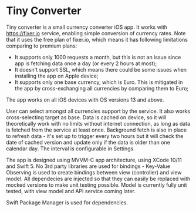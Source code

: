 # Tiny Converter

Tiny converter is a small currency converter iOS app. It works with https://fixer.io service, enabling simple conversion of currency rates. Note that it uses the free plan of fixer.io, which means it has following limitations comparing to premium plans:

* It supports only 1000 requests a month, but this is not an issue since app is fetching data once a day (or every 2 hours at most);
* It doesn't support SSL, which means there could be some issues when installing the app on Apple device;
* It supports only one base currency, which is Euro. This is mitigated in the app by cross-exchanging all currencies by comparing them to Euro;

The app works on all iOS devices with OS versions 13 and above. 

User can select amongst all currencies support by the service. It also works cross-selecting target as base. 
Data is cached on device, so it will theoretically work with no limits without internet connection, as long as data is fetched from the service at least once. Background fetch is also in place to refresh data - it's set up to trigger every two hours but it will check the date of cached version and update only if the data is older than one calendar day. The interval is configurable in Settings.

The app is designed using MVVM-C app architecture, using XCode 10/11 and Swift 5. No 3rd party libraries are used for bindings - Key-Value Observing is used to create bindings between view (controller) and view model. 
All dependecies are injected so that they can easily be replaced with mocked versions to make unit testing possible. Model is currently fully unit tested, with view model and API service coming later. 

Swift Package Manager is used for dependencies.
